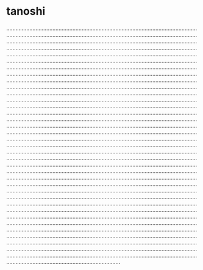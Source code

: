 # tanoshi

..........................................................................................................................................................................................................................................................................................................................................................................................................................................................................................................................................................................................................................................................................................................................................................................................................................................................................................................................................................................................................................................................................................................................................................................................................................................................................................................................................................................................................................................................................................................................................................................................................................................................................................................................................................................................................................................................................................................................................................................................................................................................................................................................................................................................................................................................................................................................................................................................................................................................................................................................................................................................................................................................................................................................................................................................................................................................................................................................................................................................................................................................................................................................................................................................................................................................................................................................................................................................................................................................................................................................................................................................................................................................................................................................................................................................................................................................................................................................................................................................................................................................................................................................................................................................................................................................................................................................................................................................................................................................................................................................................................................................................................................................................................................................